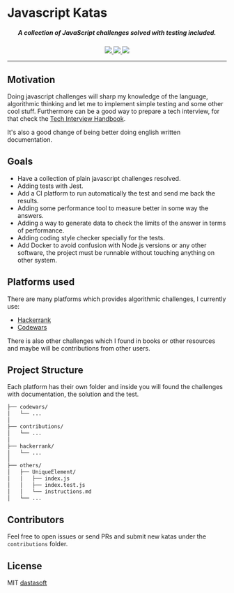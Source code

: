 # Javascript Katas

<h5 align="center">A collection of JavaScript challenges solved with testing included.</h5>

<p align="center">
  <a href="https://travis-ci.com/dastasoft">
    <img src="https://travis-ci.com/dastasoft/javascript_katas.svg?branch=main">
  </a>
  <a href="https://github.com/prettier/prettier">
    <img src="https://img.shields.io/badge/code_style-prettier-ff69b4.svg?style=flat-square">
  </a>
  <img src="https://img.shields.io/github/license/dastasoft/javascript_katas">
</p>
<hr />

## Motivation

Doing javascript challenges will sharp my knowledge of the language, algorithmic thinking and let me to implement simple testing and some other cool stuff. Furthermore can be a good way to prepare a tech interview, for that check the [Tech Interview Handbook](https://github.com/yangshun/tech-interview-handbook).

It's also a good change of being better doing english written documentation.

## Goals

- Have a collection of plain javascript challenges resolved.
- Adding tests with Jest.
- Add a CI platform to run automatically the test and send me back the results.
- Adding some performance tool to measure better in some way the answers.
- Adding a way to generate data to check the limits of the answer in terms of performance.
- Adding coding style checker specially for the tests.
- Add Docker to avoid confusion with Node.js versions or any other software, the project must be runnable without touching anything on other system.

## Platforms used

There are many platforms which provides algorithmic challenges, I currently use:

- [Hackerrank](https://www.hackerrank.com/)
- [Codewars](https://www.codewars.com/)

There is also other challenges which I found in books or other resources and maybe will be contributions from other users.

## Project Structure

Each platform has their own folder and inside you will found the challenges with documentation, the solution and the test.

```sh
├── codewars/
│   └── ...
│
├── contributions/
│   └── ...
│
├── hackerrank/
│   └── ...
│
├── others/
│   ├── UniqueElement/
│   │   ├── index.js
│   │   ├── index.test.js
│   │   └── instructions.md
│   └── ...
```

## Contributors

Feel free to open issues or send PRs and submit new katas under the `contributions` folder.

## License

MIT [dastasoft](https://dastasoft.netlify.app/)
